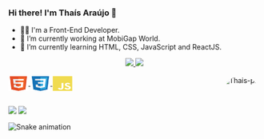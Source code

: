 ### Hi there! I'm Thaís Araújo 👋


- 👩‍💻 I'm a Front-End Developer. 
- 🔭 I’m currently working at MobiGap World.
- 🌱 I’m currently learning HTML, CSS, JavaScript and ReactJS.

<div align="center">
  <a href="https://github.com/thaisaraujosantos">
  <img height="180em" src="https://github-readme-stats.vercel.app/api?username=thaisaraujosantos&show_icons=true&theme=dracula&include_all_commits=true&count_private=true"/>
  <img height="180em" src="https://github-readme-stats.vercel.app/api/top-langs/?username=thaisaraujosantos&layout=compact&langs_count=7&theme=dracula"/>
</div>
<div style="display: inline_block"><br>
  <img align="center" alt="Thais-HTML" height="30" width="40" src="https://raw.githubusercontent.com/devicons/devicon/master/icons/html5/html5-original.svg">
  <img align="center" alt="Thais-CSS" height="30" width="40" src="https://raw.githubusercontent.com/devicons/devicon/master/icons/css3/css3-original.svg">
  <img align="center" alt="Thais-Js" height="30" width="40" src="https://raw.githubusercontent.com/devicons/devicon/master/icons/javascript/javascript-plain.svg">
  <a href="https://picasion.com/"><img align="right" alt="Thais-pic" height="150" style="border-radius:50px;" src="https://i.picasion.com/pic92/1d16cff942ebf07e9508db84aced9c06.gif" alt="https://picasion.com/" /></a><br/><a href="https://picasion.com/"></a>
</div>
  
  ##
 
<div> 
   <a href = "mailto:thaisaraujo.dev@gmail.com" target="_blank"><img src="https://img.shields.io/badge/-Gmail-%23333?style=for-the-badge&logo=gmail&logoColor=white" target="_blank"></a>
  <a href="https://www.linkedin.com/in/tha%C3%ADs-ara%C3%BAjo-santos-047237235/" target="_blank"><img src="https://img.shields.io/badge/-LinkedIn-%230077B5?style=for-the-badge&logo=linkedin&logoColor=white" target="_blank"></a> 
 
   ![Snake animation](https://github.com/thaisaraujosantos/thaisaraujosantos/blob/main/.github/workflows/main.yml)
 
</div>
